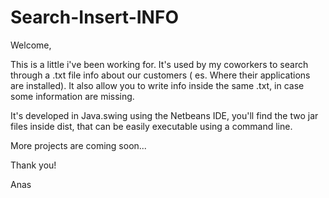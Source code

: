 # Search-Insert-INFO

Welcome, 

This is a little i've been working for. It's used by my coworkers to search through a .txt file info about our customers ( es. Where their applications are installed). It also allow you to write info inside the same .txt, in case some information are missing. 

It's developed in Java.swing using the Netbeans IDE, you'll find the two jar files inside dist, that can be easily executable using a command line. 

More projects are coming soon...

Thank you!

Anas
